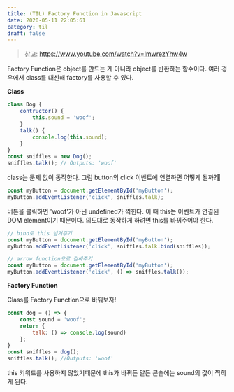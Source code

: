 ```yaml
---
title: (TIL) Factory Function in Javascript
date: 2020-05-11 22:05:61
category: til
draft: false
---
```


> 참고: https://www.youtube.com/watch?v=ImwrezYhw4w

Factory Function은 object를 만드는 게 아니라 object를 반환하는 함수이다. 여러 경우에서 class를 대신해 factory를 사용할 수 있다.

**Class**

```javascript
class Dog {
    contructor() {
        this.sound = 'woof';
    }
    talk() {
        console.log(this.sound);
    }
}
const sniffles = new Dog();
sniffles.talk(); // Outputs: 'woof'
```

class는 문제 없이 동작한다. 그럼 button의 click 이벤트에 연결하면 어떻게 될까?🤔

```javascript
const myButton = document.getElementById('myButton');
myButton.addEventListener('click', sniffles.talk);
```

버튼을 클릭하면 'woof'가 아닌 undefined가 찍힌다. 이 때 this는 이벤트가 연결된 DOM element이기 때문이다. 의도대로 동작하게 하려면 this를 바꿔주어야 한다. 

```javascript
// bind로 this 넘겨주기
const myButton = document.getElementById('myButton');
myButton.addEventListener('click', sniffles.talk.bind(sniffles));
```

```javascript
// arrow function으로 감싸주기
const myButton = document.getElementById('myButton');
myButton.addEventListener('click', () => sniffles.talk());
```

**Factory Function**

Class를 Factory Function으로 바꿔보자!

```javascript
const dog = () => {
    const sound = 'woof';
    return {
        talk: () => console.log(sound)
    };
}
const sniffles = dog();
sniffles.talk(); //Outputs: 'woof'
```

this 키워드를 사용하지 않았기때문에 this가 바뀌든 말든 콘솔에는 sound의 값이 찍히게 된다.


